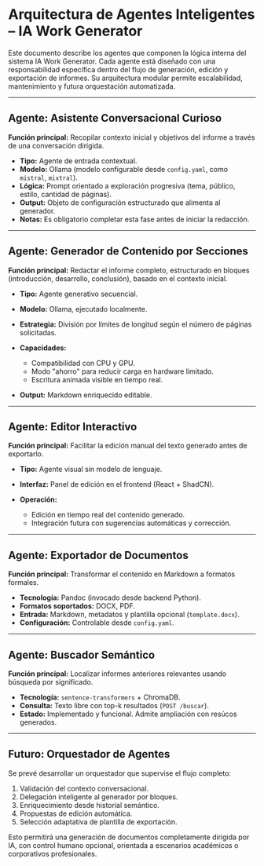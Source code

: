 # Arquitectura de Agentes Inteligentes – IA Work Generator

Este documento describe los agentes que componen la lógica interna del sistema IA Work Generator. Cada agente está diseñado con una responsabilidad específica dentro del flujo de generación, edición y exportación de informes. Su arquitectura modular permite escalabilidad, mantenimiento y futura orquestación automatizada.

---

## Agente: Asistente Conversacional Curioso

**Función principal:** Recopilar contexto inicial y objetivos del informe a través de una conversación dirigida.

* **Tipo:** Agente de entrada contextual.
* **Modelo:** Ollama (modelo configurable desde `config.yaml`, como `mistral`, `mixtral`).
* **Lógica:** Prompt orientado a exploración progresiva (tema, público, estilo, cantidad de páginas).
* **Output:** Objeto de configuración estructurado que alimenta al generador.
* **Notas:** Es obligatorio completar esta fase antes de iniciar la redacción.

---

## Agente: Generador de Contenido por Secciones

**Función principal:** Redactar el informe completo, estructurado en bloques (introducción, desarrollo, conclusión), basado en el contexto inicial.

* **Tipo:** Agente generativo secuencial.
* **Modelo:** Ollama, ejecutado localmente.
* **Estrategia:** División por límites de longitud según el número de páginas solicitadas.
* **Capacidades:**

  * Compatibilidad con CPU y GPU.
  * Modo "ahorro" para reducir carga en hardware limitado.
  * Escritura animada visible en tiempo real.
* **Output:** Markdown enriquecido editable.

---

## Agente: Editor Interactivo

**Función principal:** Facilitar la edición manual del texto generado antes de exportarlo.

* **Tipo:** Agente visual sin modelo de lenguaje.
* **Interfaz:** Panel de edición en el frontend (React + ShadCN).
* **Operación:**

  * Edición en tiempo real del contenido generado.
  * Integración futura con sugerencias automáticas y corrección.

---

## Agente: Exportador de Documentos

**Función principal:** Transformar el contenido en Markdown a formatos formales.

* **Tecnología:** Pandoc (invocado desde backend Python).
* **Formatos soportados:** DOCX, PDF.
* **Entrada:** Markdown, metadatos y plantilla opcional (`template.docx`).
* **Configuración:** Controlable desde `config.yaml`.

---

## Agente: Buscador Semántico

**Función principal:** Localizar informes anteriores relevantes usando búsqueda por significado.

* **Tecnología:** `sentence-transformers` + ChromaDB.
* **Consulta:** Texto libre con top-k resultados (`POST /buscar`).
* **Estado:** Implementado y funcional. Admite ampliación con resúcos generados.

---

## Futuro: Orquestador de Agentes

Se prevé desarrollar un orquestador que supervise el flujo completo:

1. Validación del contexto conversacional.
2. Delegación inteligente al generador por bloques.
3. Enriquecimiento desde historial semántico.
4. Propuestas de edición automática.
5. Selección adaptativa de plantilla de exportación.

Esto permitirá una generación de documentos completamente dirigida por IA, con control humano opcional, orientada a escenarios académicos o corporativos profesionales.
